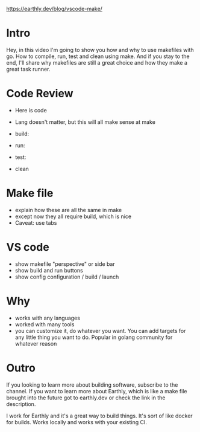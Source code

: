 https://earthly.dev/blog/vscode-make/

# Intro
Hey, in this video I'm going to show you how and why to use makefiles with go.
How to compile, run, test and clean using make.
And if you stay to the end, I'll share why makefiles are still a great choice and how they make a great task runner.

# Code Review

* Here is code

* Lang doesn't matter, but this will all make sense at make
* build: 
* run: 
* test: 
* clean 

# Make file
* explain how these are all the same in make
* except now they all require build, which is nice
* Caveat: use tabs

# VS code
* show makefile "perspective" or side bar
* show build and run buttons
* show config configuration / build / launch

# Why
* works with any languages
* worked with many tools
* you can customize it, do whatever you want. 
  You can add targets for any little thing you want to do.
  Popular in golang community for whatever reason

# Outro

If you looking to learn more about building software, subscribe to the channel. If you want to learn more about Earthly, which is like a make file brought into the future got to earthly.dev or check the link in the description. 

I work for Earthly and it's a great way to build things. It's sort of like docker for builds. Works locally and works with your existing CI.

